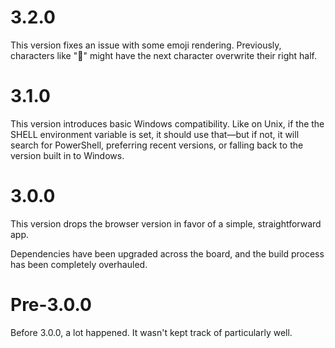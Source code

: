 # 3.2.0

This version fixes an issue with some emoji rendering. Previously, characters like "🙂" might have the next character overwrite their right half.

# 3.1.0

This version introduces basic Windows compatibility. Like on Unix, if the the SHELL environment variable is set, it should use that—but if not, it will search for PowerShell, preferring recent versions, or falling back to the version built in to Windows.

# 3.0.0

This version drops the browser version in favor of a simple, straightforward app.

Dependencies have been upgraded across the board, and the build process has been completely overhauled.

# Pre-3.0.0

Before 3.0.0, a lot happened. It wasn't kept track of particularly well.
